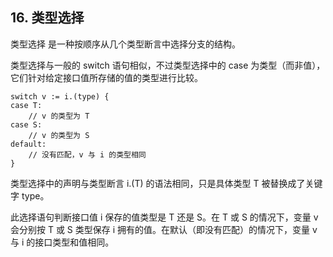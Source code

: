 ## 16. 类型选择

类型选择 是一种按顺序从几个类型断言中选择分支的结构。

类型选择与一般的 switch 语句相似，不过类型选择中的 case 为类型（而非值）， 它们针对给定接口值所存储的值的类型进行比较。

```
switch v := i.(type) {
case T:
    // v 的类型为 T
case S:
    // v 的类型为 S
default:
    // 没有匹配，v 与 i 的类型相同
}
```

类型选择中的声明与类型断言 i.(T) 的语法相同，只是具体类型 T 被替换成了关键字 type。

此选择语句判断接口值 i 保存的值类型是 T 还是 S。在 T 或 S 的情况下，变量 v 会分别按 T 或 S 类型保存 i 拥有的值。在默认（即没有匹配）的情况下，变量 v 与 i 的接口类型和值相同。